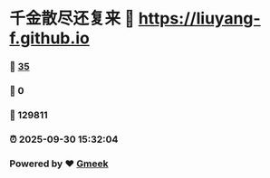 # 千金散尽还复来 :link: https://liuyang-f.github.io 
### :page_facing_up: [35](https://liuyang-f.github.io/tag.html) 
### :speech_balloon: 0 
### :hibiscus: 129811 
### :alarm_clock: 2025-09-30 15:32:04 
### Powered by :heart: [Gmeek](https://github.com/Meekdai/Gmeek)
